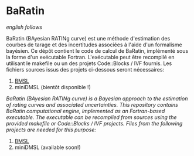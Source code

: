 # BaRatin
*english follows*

BaRatin (BAyesian RATINg curve) est une méthode d'estimation des courbes de tarage et des incertitudes associées à l'aide d'un formalisme bayésien. Ce dépôt contient le code de calcul de BaRatin, implémenté sous la forme d'un exécutable Fortran.
L'exécutable peut être recompilé en utilisant le makefile ou un des projets Code::Blocks / IVF fournis. Les fichiers sources issus des projets ci-dessous seront nécessaires: 

1. [BMSL](https://github.com/benRenard/BMSL)
2. miniDMSL (bientôt disponible !)

*BaRatin (BAyesian RATINg curve) is a Bayesian approach to the estimation of rating curves and associated uncertainties. This repository contains BaRatin computational engine, implemented as an Fortran-based executable.*
*The executable can be recompiled from sources using the provided makefile or Code::Blocks / IVF projects. Files from the following projects are needed for this purpose:*

1. [BMSL](https://github.com/benRenard/BMSL)
2. miniDMSL (available soon!)

